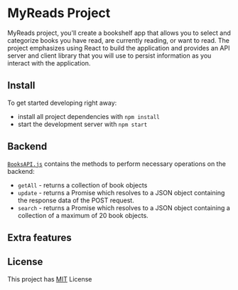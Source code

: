# MyReads Project

MyReads project, you'll create a bookshelf app that allows you to select and categorize books you have read, are currently reading, or want to read. The project emphasizes using React to build the application and provides an API server and client library that you will use to persist information as you interact with the application.

## Install

To get started developing right away:

* install all project dependencies with `npm install`
* start the development server with `npm start`

## Backend

[`BooksAPI.js`](src/BooksAPI.js) contains the methods to perform necessary operations on the backend:

* `getAll` - returns a collection of book objects
* `update` - returns a Promise which resolves to a JSON object containing the response data of the POST request.
* `search` - returns a Promise which resolves to a JSON object containing a collection of a maximum of 20 book objects.

## Extra features

## License
This project has [MIT](https://github.com/caritosteph/MyReads/blob/master/LICENSE) License
